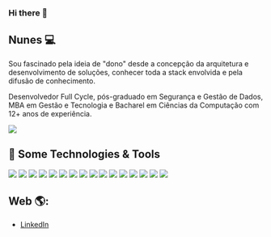 ### Hi there 👋

<!--
**ricardo-jnunes/ricardo-jnunes** is a ✨ _special_ ✨ repository because its `README.md` (this file) appears on your GitHub profile.

Here are some ideas to get you started:

- 🔭 I’m currently working on ...
- 🌱 I’m currently learning ...
- 👯 I’m looking to collaborate on ...
- 🤔 I’m looking for help with ...
- 💬 Ask me about ...
- 📫 How to reach me: ...
- 😄 Pronouns: ...
- ⚡ Fun fact: ...
-->

## Nunes 💻

Sou fascinado pela ideia de "dono" desde a concepção da arquitetura e desenvolvimento de soluções, conhecer toda a stack envolvida e pela difusão de conhecimento.

Desenvolvedor Full Cycle, pós-graduado em Segurança e Gestão de Dados, MBA em Gestão e Tecnologia e Bacharel em Ciências da Computação com 12+ anos de experiência.


<a href="https://github.com/ricardo-jnunes/ricardo-jnunes">
  <img align="center" src="https://github-readme-stats.vercel.app/api/top-langs/?username=ricardo-jnunes" />
</a>

## 🔧 Some Technologies & Tools
![](https://img.shields.io/badge/OS-Linux-informational?style=flat&logo=linux&logoColor=white&color=2bbc8a)
![](https://img.shields.io/badge/Code-Java-informational?style=flat&logo=java&logoColor=white&color=2bbc8a)
![](https://img.shields.io/badge/Code-PHP-informational?style=flat&logo=php&logoColor=white&color=2bbc8a)
![](https://img.shields.io/badge/Code-Python-informational?style=flat&logo=python&logoColor=white&color=2bbc8a)
![](https://img.shields.io/badge/Code-React-20232A?style=flat&logo=React&logoColor=white&color=DD0031)
![](https://img.shields.io/badge/Code-Angular-DD0031??style=flat&logo=angular&logoColor=white&color=DD0031)
![](https://img.shields.io/badge/Code-GraphQL-DD0031??style=flat&logo=graphql&logoColor=white&color=DD0031)
![](https://img.shields.io/badge/Code-JavaScript-informational?style=flat&logo=javascript&logoColor=white&color=DD0031)
![](https://img.shields.io/badge/Style-CSS-CC6699?style=flat&logo=css3&logoColor=white&color=06B6D4)
![](https://img.shields.io/badge/Style-Sass-CC6699?style=flat&logo=sass&logoColor=white&color=06B6D4)
![](https://img.shields.io/badge/Style-Tailwind%20CSS-CC6699?style=flat&logo=tailwindcss&logoColor=white&color=06B6D4)
![](https://img.shields.io/badge/Style-Bootstrap-CC6699?style=flat&logo=bootstrap&logoColor=white&color=06B6D4)
![](https://img.shields.io/badge/Shell-Bash-informational?style=flat&logo=gnu-bash&logoColor=white&color=5391FE)
![](https://img.shields.io/badge/Tools-Node.js-43853D?style=flat&logo=node.js&logoColor=white&color=5391FE)
![](https://img.shields.io/badge/Tools-Docker-informational?style=flat&logo=docker&logoColor=white&color=5391FE)
![](https://img.shields.io/badge/DBMS-MySQL-00000F?style=flat&logo=mysql&logoColor=white&color=4479A1)

## Web 🌎:
- <a href="https://br.linkedin.com/in/ricardo-jos%C3%A9-nunes-b971a6134">LinkedIn</a>
